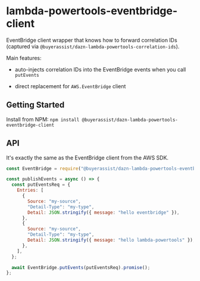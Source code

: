 # lambda-powertools-eventbridge-client

EventBridge client wrapper that knows how to forward correlation IDs (captured via `@buyerassist/dazn-lambda-powertools-correlation-ids`).

Main features:

- auto-injects correlation IDs into the EventBridge events when you call `putEvents`

- direct replacement for `AWS.EventBridge` client

## Getting Started

Install from NPM: `npm install @buyerassist/dazn-lambda-powertools-eventbridge-client`

## API

It's exactly the same as the EventBridge client from the AWS SDK.

```js
const EventBridge = require("@buyerassist/dazn-lambda-powertools-eventbridge-client");

const publishEvents = async () => {
  const putEventsReq = {
    Entries: [
      {
        Source: "my-source",
        "Detail-Type": "my-type",
        Detail: JSON.stringify({ message: "hello eventbridge" }),
      },
      {
        Source: "my-source",
        "Detail-Type": "my-type",
        Detail: JSON.stringify({ message: "hello lambda-powertools" }),
      },
    ],
  };

  await EventBridge.putEvents(putEventsReq).promise();
};
```

